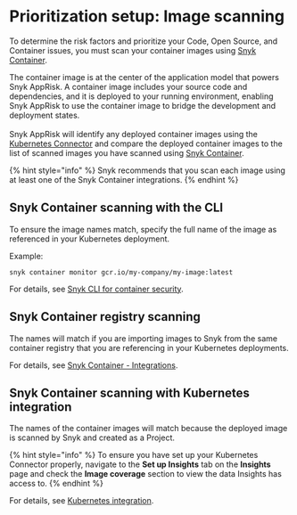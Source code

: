 # Prioritization setup: Image scanning

To determine the risk factors and prioritize your Code, Open Source, and Container issues, you must scan your container images using [Snyk Container](../../../../scan-using-snyk/snyk-container/).&#x20;

The container image is at the center of the application model that powers Snyk AppRisk. A container image includes your source code and dependencies, and it is deployed to your running environment, enabling Snyk AppRisk to use the container image to bridge the development and deployment states.\
\
Snyk AppRisk will identify any deployed container images using the [Kubernetes Connector](prioritization-setup-kubernetes-connector.md) and compare the deployed container images to the list of scanned images you have scanned using [Snyk Container](../../../../scan-using-snyk/snyk-container/).&#x20;

{% hint style="info" %}
Snyk recommends that you scan each image using at least one of the Snyk Container integrations.
{% endhint %}

## Snyk Container scanning with the CLI

To ensure the image names match, specify the full name of the image as referenced in your Kubernetes deployment.&#x20;

Example:

`snyk container monitor gcr.io/my-company/my-image:latest`

For details, see [Snyk CLI for container security](../../../../snyk-cli/scan-and-maintain-projects-using-the-cli/snyk-cli-for-snyk-container/).

## Snyk Container registry scanning

The names will match if you are importing images to Snyk from the same container registry that you are referencing in your Kubernetes deployments.

For details, see [Snyk Container - Integrations](../../../../integrate-with-snyk/snyk-container-integrations/).

## Snyk Container scanning with Kubernetes integration

The names of the container images will match because the deployed image is scanned by Snyk and created as a Project.

{% hint style="info" %}
To ensure you have set up your Kubernetes Connector properly, navigate to the **Set up Insights** tab on the **Insights** page and check the **Image coverage** section to view the data Insights has access to.
{% endhint %}

For details, see [Kubernetes integration](../../../../scan-using-snyk/snyk-container/integrate-with-kubernetes/).
